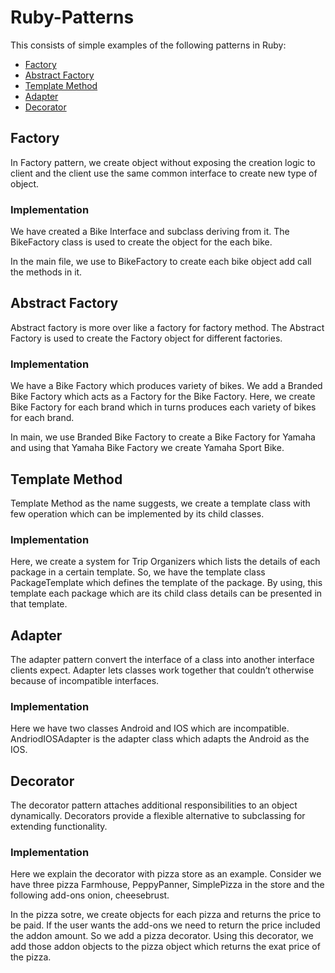 # Ruby-Patterns

This consists of simple examples of the following patterns in Ruby:

* [Factory](#factory)
* [Abstract Factory](#abstract-factory)
* [Template Method](#template-method)
* [Adapter](#adapter)
* [Decorator](#decorator)

## Factory

In Factory pattern, we create object without exposing the creation logic to client and the client use the same common interface to create new type of object.

### Implementation

We have created a Bike Interface and subclass deriving from it. The BikeFactory class is used to create the object for the each bike.

In the main file, we use to BikeFactory to create each bike object add call the methods in it.

## Abstract Factory

Abstract factory is more over like a factory for factory method. The Abstract Factory is used to create the Factory object for different factories.

### Implementation
We have a Bike Factory which produces variety of bikes. We add a Branded Bike Factory which acts as a Factory for the Bike Factory. Here, we create Bike Factory for each brand which in turns produces each variety of bikes for each brand.

In main, we use Branded Bike Factory to create a Bike Factory for Yamaha and using that Yamaha Bike Factory we create Yamaha Sport Bike.

## Template Method

Template Method as the name suggests, we create a template class with few operation which can be implemented by its child classes.

### Implementation

Here, we create a system for Trip Organizers which lists the details of each package in a certain template. So, we have the template class PackageTemplate which defines the template of the package. By using, this template each package which are its child class details can be presented in that template. 

## Adapter

The adapter pattern convert the interface of a class into another interface clients expect. Adapter lets classes work together that couldn’t otherwise because of incompatible interfaces.

### Implementation

Here we have two classes Android and IOS which are incompatible. AndriodIOSAdapter is the adapter class which adapts the Android as the IOS. 

## Decorator

The decorator pattern attaches additional responsibilities to an object dynamically. Decorators provide a flexible alternative to subclassing for extending functionality.

### Implementation

Here we explain the decorator with pizza store as an example. Consider we have three pizza Farmhouse, PeppyPanner, SimplePizza in the store and the following add-ons onion, cheesebrust. 

In the pizza sotre, we create objects for each pizza and returns the price to be paid. If the user wants the add-ons we need to return the price included the addon amount. So we add a pizza decorator. Using this decorator, we add those addon objects to the pizza object which returns the exat price of the pizza.
